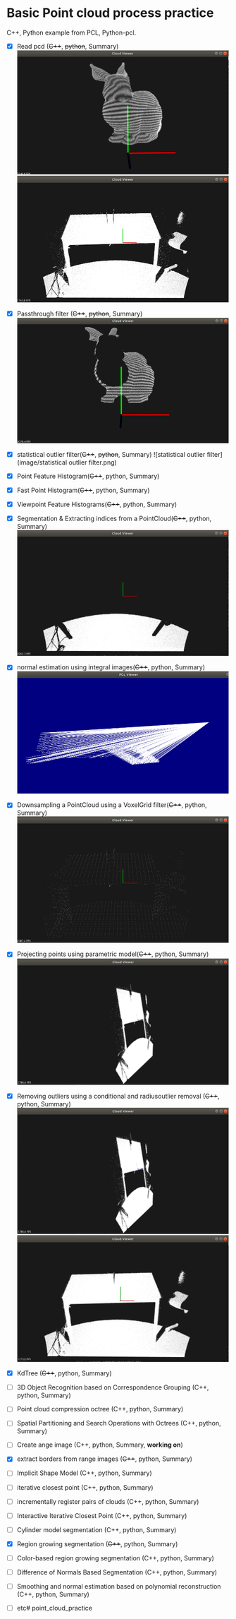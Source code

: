 # Basic Point cloud process practice

C++, Python example from PCL, Python-pcl.

- [x] Read pcd (~~C++~~, ~~python~~, Summary)
![Read pcd](image/bunny_original.png)
![Read pcd2](image/table_origin_read.png)
- [x] Passthrough filter (~~C++~~, ~~python~~, Summary)
![Passthrough filter](image/pass_through.png)
- [x] statistical outlier filter(~~C++~~, ~~python~~, Summary)
![statistical outlier filter](image/statistical outlier filter.png)
- [x] Point Feature Histogram(~~C++~~, python, Summary)
- [x] Fast Point Histogram(~~C++~~, python, Summary)
- [x] Viewpoint Feature Histograms(~~C++~~, python, Summary)
- [x] Segmentation & Extracting indices from a PointCloud(~~C++~~, python, Summary)
![Segmentation](image/segmentation.png)
- [x] normal estimation using integral images(~~C++~~, python, Summary)
![normal estimation using integral images](image/normal_estimation_usign_integral_img.png)
- [x] Downsampling a PointCloud using a VoxelGrid filter(~~C++~~, python, Summary)
![downsampling_voxel](image/downsampling_voxel.png)
- [x] Projecting points using parametric model(~~C++~~, python, Summary)
![projection](image/projection.png)
- [x] Removing outliers using a conditional and radiusoutlier removal (~~C++~~, python, Summary)
![conditional_filter](image/projection.png)
![radius_outlier_filter](image/radius_outlier_filter.png)
- [x] KdTree (~~C++~~, python, Summary)
- [ ] 3D Object Recognition based on Correspondence Grouping (C++, python, Summary)
- [ ] Point cloud compression octree (C++, python, Summary)
- [ ] Spatial Partitioning and Search Operations with Octrees (C++, python, Summary)
- [ ] Create ange image (C++, python, Summary, **working on**)
- [x] extract borders from range images (~~C++~~, python, Summary)
- [ ] Implicit Shape Model (C++, python, Summary)
- [ ] iterative closest point (C++, python, Summary)
- [ ] incrementally register pairs of clouds (C++, python, Summary)
- [ ] Interactive Iterative Closest Point (C++, python, Summary)
- [ ] Cylinder model segmentation (C++, python, Summary)
- [x] Region growing segmentation (~~C++~~, python, Summary)
- [ ] Color-based region growing segmentation (C++, python, Summary)
- [ ] Difference of Normals Based Segmentation (C++, python, Summary)
- [ ] Smoothing and normal estimation based on polynomial reconstruction (C++, python, Summary)
- [ ] etc# point_cloud_practice

